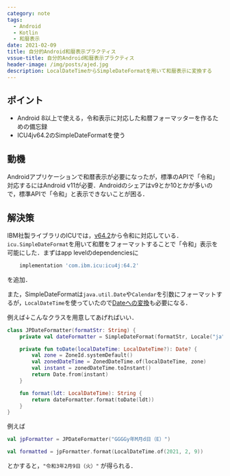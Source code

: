 ```yaml
---
category: note
tags:
  - Android
  - Kotlin
  - 和暦表示
date: 2021-02-09
title: 自分的Android和暦表示プラクティス
vssue-title: 自分的Android和暦表示プラクティス
header-image: /img/posts/ajed.jpg
description: LocalDateTimeからSimpleDateFormatを用いて和暦表示に変換する
---
```


## ポイント

- Android 8以上で使える，令和表示に対応した和暦フォーマッターを作るための備忘録
- ICU4jv64.2のSimpleDateFormatを使う

## 動機

Androidアプリケーションで和暦表示が必要になったが，標準のAPIで「令和」対応するにはAndroid v11が必要．Androidのシェアはv9とか10とかが多いので，標準APIで「令和」と表示できないことが困る．

## 解決策

IBM社製ライブラリのICUでは，[v64.2](http://site.icu-project.org/download/64)から令和に対応している．`icu.SimpleDateFormat`を用いて和暦をフォーマットすることで「令和」表示を可能にした．まずはapp levelのdependenciesに
```groovy
    implementation 'com.ibm.icu:icu4j:64.2'
```
を追加．

また，SimpleDateFormatは`java.util.Date`や`Calendar`を引数にフォーマットするが，`LocalDateTime`を使っていたので[Dateへの変換](https://qiita.com/riekure/items/d83d4ea5d8a19a267453#localdatetime--javautildate)も必要になる．

例えば↓こんなクラスを用意してあげればいい．
```Kotlin
class JPDateFormatter(formatStr: String) {
    private val dateFormatter = SimpleDateFormat(formatStr, Locale("ja", "JP", "JP"))

    private fun toDate(localDateTime: LocalDateTime?): Date? {
        val zone = ZoneId.systemDefault()
        val zonedDateTime = ZonedDateTime.of(localDateTime, zone)
        val instant = zonedDateTime.toInstant()
        return Date.from(instant)
    }

    fun format(ldt: LocalDateTime): String {
        return dateFormatter.format(toDate(ldt))
    }
}
```

例えば

```Kotlin
val jpFormatter = JPDateFormatter("GGGGy年M月d日（E）")

val formatted = jpFormatter.format(LocalDateTime.of(2021, 2, 9))
```

とかすると，`"令和3年2月9日（火）"` が得られる．
